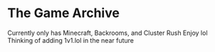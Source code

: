# The Game Archive
Currently only has Minecraft, Backrooms, and Cluster Rush
Enjoy lol
Thinking of adding 1v1.lol in the near future

